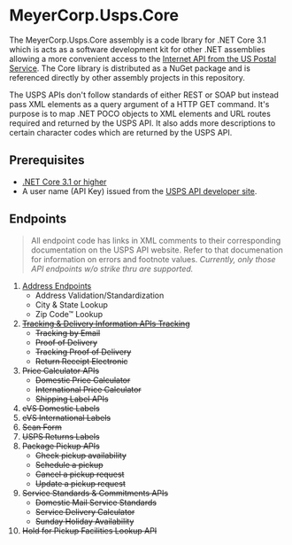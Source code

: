 ﻿# MeyerCorp.Usps.Core

The MeyerCorp.Usps.Core assembly is a code lbrary for .NET Core 3.1 which is acts as a software development kit for other .NET assemblies allowing a more convenient access to the [Internet API from the US Postal Service](https://www.usps.com/business/web-tools-apis/documentation-updates.htm). The Core library is distributed as a NuGet package and is referenced directly by other assembly projects in this repository.

The USPS APIs don't follow standards of either REST or SOAP but instead pass XML elements as a query argument of a HTTP GET command. It's purpose is to map .NET POCO objects to XML elements and URL routes required and returned by the USPS API. It also adds more descriptions to certain character codes which are returned by the USPS API.

## Prerequisites

- [.NET Core 3.1 or higher](https://dotnet.microsoft.com/download/dotnet)
- A user name (API Key) issued from the  [USPS API developer site](https://www.usps.com/business/web-tools-apis/general-api-developer-guide.htm#_Toc24631952).

## Endpoints

> All endpoint code has links in XML comments to their corresponding documentation on the USPS API website. Refer to that documenation for information on errors and footnote values. *Currently, only those API endpoints w/o strike thru are supported.*

1. [Address Endpoints](https://www.usps.com/business/web-tools-apis/address-information-api.htm)
    - Address Validation/Standardization
    - City & State Lookup
    - Zip Code™ Lookup
2. ~~[Tracking & Delivery Information APIs
Tracking](https://www.usps.com/business/web-tools-apis/track-and-confirm-api_files/track-and-confirm-api.htm)~~
    - ~~Tracking by Email~~
    - ~~Proof of Delivery~~
    - ~~Tracking Proof of Delivery~~
    - ~~Return Receipt Electronic~~
3. ~~Price Calculator APIs~~
    - ~~Domestic Price Calculator~~
    - ~~International Price Calculator~~
    - ~~Shipping Label APIs~~
4. ~~eVS Domestic Labels~~
5. ~~eVS International Labels~~
6. ~~Scan Form~~
7. ~~USPS Returns Labels~~
8. ~~Package Pickup APIs~~
    - ~~Check pickup availability~~
    - ~~Schedule a pickup~~
    - ~~Cancel a pickup request~~
    - ~~Update a pickup request~~
9. ~~Service Standards & Commitments APIs~~
    - ~~Domestic Mail Service Standards~~
    - ~~Service Delivery Calculator~~
    - ~~Sunday Holiday Availability~~
10. ~~Hold for Pickup Facilities Lookup API~~
